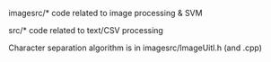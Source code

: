 imagesrc/* code related to image processing & SVM

src/* code related to text/CSV processing

Character separation algorithm is in imagesrc/ImageUitl.h (and .cpp)
